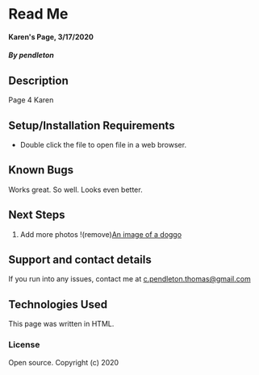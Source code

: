 

# Read Me

#### Karen's Page, 3/17/2020

#### _By pendleton_

## Description

Page 4 Karen

## Setup/Installation Requirements

* Double click the file to open file in a web browser.


## Known Bugs
Works great. So well. Looks even better. 


## Next Steps
1. Add more photos !(remove)[An image of a doggo](link)


## Support and contact details

If you run into any issues, contact me at  <c.pendleton.thomas@gmail.com>

## Technologies Used

This page was written in HTML.

### License
Open source.
Copyright (c) 2020